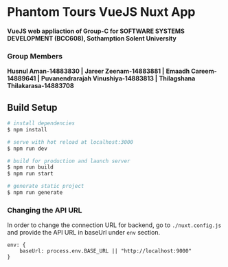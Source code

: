 # Phantom Tours VueJS Nuxt App

**VueJS web appliaction of Group-C for SOFTWARE SYSTEMS DEVELOPMENT (BCC608), Sothamption Solent University**

>
### Group Members
**Husnul Aman-14883830 |**
**Jareer Zeenam-14883881 |**
**Emaadh Careem-14889641 |**
**Puvanendrarajah Vinushiya-14883813 |**
**Thilagshana Thilakarasa-14883708**

## Build Setup

```bash
# install dependencies
$ npm install

# serve with hot reload at localhost:3000
$ npm run dev

# build for production and launch server
$ npm run build
$ npm run start

# generate static project
$ npm run generate
```

### Changing the API URL
In order to change the connection URL for backend, go to `./nuxt.config.js` and provide the API URL in baseUrl under `env` section.

    env: {
	    baseUrl: process.env.BASE_URL || "http://localhost:9000"
    }

